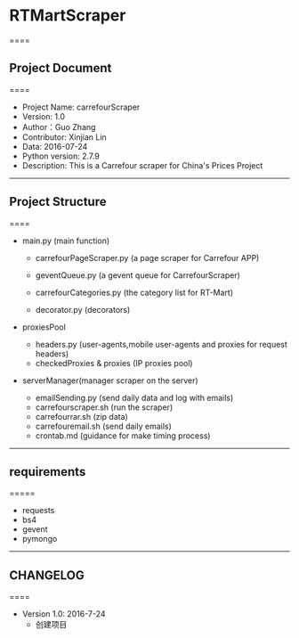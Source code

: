 # RTMartScraper
====
## Project Document
====
 * Project Name: carrefourScraper
 * Version: 1.0
 * Author：Guo Zhang
 * Contributor: Xinjian Lin
 * Data: 2016-07-24
 * Python version: 2.7.9 
 * Description: This is a Carrefour scraper for China's Prices Project
 
----
  

## Project Structure
====
* main.py (main function)
  * carrefourPageScraper.py (a page scraper for Carrefour APP)
  * geventQueue.py (a gevent queue for CarrefourScraper)
  * carrefourCategories.py (the category list for RT-Mart)
  
  * decorator.py (decorators)

* proxiesPool
  * headers.py (user-agents,mobile user-agents and proxies for request headers) 
  * checkedProxies & proxies (IP proxies pool)
  
* serverManager(manager scraper on the server)
  * emailSending.py (send daily data and log with emails)
  * carrefourscraper.sh (run the scraper)
  * carrefourrar.sh (zip data)
  * carrefouremail.sh (send daily emails)
  * crontab.md (guidance for make timing process)
  
 -----


## requirements
=====
   * requests
   * bs4
   * gevent
   * pymongo
   
-----   

## CHANGELOG
====
* Version 1.0: 2016-7-24
  * 创建项目
